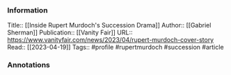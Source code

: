 
### Information
Title:: [[Inside Rupert Murdoch's Succession Drama]]
Author:: [[Gabriel Sherman]]
Publication:: [[Vanity Fair]]
URL:: https://www.vanityfair.com/news/2023/04/rupert-murdoch-cover-story
Read:: [[2023-04-19]]
Tags:: #profile #rupertmurdoch #succession 
#article

### Annotations
